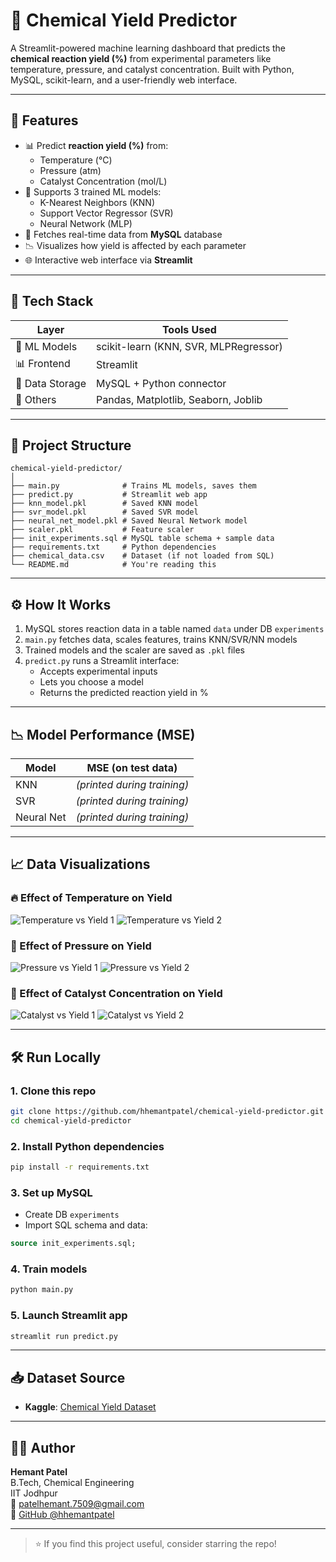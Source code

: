 # 🧪 Chemical Yield Predictor

A Streamlit-powered machine learning dashboard that predicts the **chemical reaction yield (%)** from experimental parameters like temperature, pressure, and catalyst concentration. Built with Python, MySQL, scikit-learn, and a user-friendly web interface.

---

## 🚀 Features

- 📊 Predict **reaction yield (%)** from:
  - Temperature (°C)
  - Pressure (atm)
  - Catalyst Concentration (mol/L)
- 🤖 Supports 3 trained ML models:
  - K-Nearest Neighbors (KNN)
  - Support Vector Regressor (SVR)
  - Neural Network (MLP)
- 📁 Fetches real-time data from **MySQL** database
- 📉 Visualizes how yield is affected by each parameter
- 🌐 Interactive web interface via **Streamlit**

---

## 🧰 Tech Stack

| Layer              | Tools Used                                |
|--------------------|--------------------------------------------|
| 🧠 ML Models        | scikit-learn (KNN, SVR, MLPRegressor)       |
| 📊 Frontend         | Streamlit                                  |
| 🧪 Data Storage     | MySQL + Python connector                   |
| 📁 Others           | Pandas, Matplotlib, Seaborn, Joblib       |

---

## 📂 Project Structure

```
chemical-yield-predictor/
│
├── main.py              # Trains ML models, saves them
├── predict.py           # Streamlit web app
├── knn_model.pkl        # Saved KNN model
├── svr_model.pkl        # Saved SVR model
├── neural_net_model.pkl # Saved Neural Network model
├── scaler.pkl           # Feature scaler
├── init_experiments.sql # MySQL table schema + sample data
├── requirements.txt     # Python dependencies
├── chemical_data.csv    # Dataset (if not loaded from SQL)
└── README.md            # You're reading this
```

---

## ⚙️ How It Works

1. MySQL stores reaction data in a table named `data` under DB `experiments`
2. `main.py` fetches data, scales features, trains KNN/SVR/NN models
3. Trained models and the scaler are saved as `.pkl` files
4. `predict.py` runs a Streamlit interface:
   - Accepts experimental inputs
   - Lets you choose a model
   - Returns the predicted reaction yield in %

---

## 📉 Model Performance (MSE)

| Model      | MSE (on test data) |
|------------|--------------------|
| KNN        | *(printed during training)* |
| SVR        | *(printed during training)* |
| Neural Net | *(printed during training)* |

---

## 📈 Data Visualizations

### 🔥 Effect of Temperature on Yield
![Temperature vs Yield 1](image/temp%20vs%20yield.png)
![Temperature vs Yield 2](image/temp%20vs%20yield%202.png)

### 💨 Effect of Pressure on Yield
![Pressure vs Yield 1](image/pressure%20vs%20yield.png)
![Pressure vs Yield 2](image/pressure%20vs%20yield2.png)

### 🧪 Effect of Catalyst Concentration on Yield
![Catalyst vs Yield 1](image/catalyst%20con%20vs%20yield.png)
![Catalyst vs Yield 2](image/catalyst%20con%20vs%20yield2.png)

---

## 🛠️ Run Locally

### 1. Clone this repo
```bash
git clone https://github.com/hhemantpatel/chemical-yield-predictor.git
cd chemical-yield-predictor
```

### 2. Install Python dependencies
```bash
pip install -r requirements.txt
```

### 3. Set up MySQL

- Create DB `experiments`
- Import SQL schema and data:
```sql
source init_experiments.sql;
```

### 4. Train models
```bash
python main.py
```

### 5. Launch Streamlit app
```bash
streamlit run predict.py
```

---

## 📥 Dataset Source

- **Kaggle**: [Chemical Yield Dataset](https://www.kaggle.com/datasets/ayushbarnawal/chemical-yield)

---

## 👨‍🔬 Author

**Hemant Patel**  
B.Tech, Chemical Engineering  
IIT Jodhpur  
📧 patelhemant.7509@gmail.com  
🔗 [GitHub @hhemantpatel](https://github.com/hhemantpatel)

---

> ⭐ If you find this project useful, consider starring the repo!
